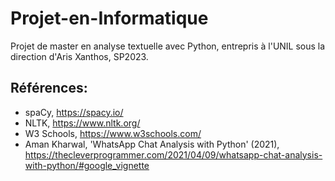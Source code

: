 # Projet-en-Informatique
Projet de master en analyse textuelle avec Python, entrepris à l'UNIL sous la direction d'Aris Xanthos, SP2023.

## Références:
- spaCy, https://spacy.io/
- NLTK, https://www.nltk.org/
- W3 Schools, https://www.w3schools.com/
- Aman Kharwal, 'WhatsApp Chat Analysis with Python' (2021), https://thecleverprogrammer.com/2021/04/09/whatsapp-chat-analysis-with-python/#google_vignette
